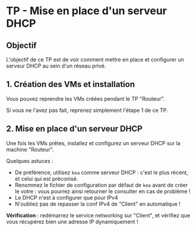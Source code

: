 # TP - Mise en place d'un serveur DHCP

## Objectif

L'objectif de ce TP est de voir comment mettre en place et configurer un serveur DHCP au sein d'un réseau privé.

## 1. Création des VMs et installation

Vous pouvez reprendre les VMs créées pendant le TP "Routeur".

Si vous ne l'avez pas fait, reprenez simplement l'étape 1 de ce TP.

## 2. Mise en place d'un serveur DHCP

Une fois les VMs prêtes, installez et configurez un serveur DHCP sur la machine "Routeur".

Quelques astuces :
- De préférence, utilisez `kea` comme serveur DHCP : c'est le plus récent, et celui qui est préconisé.
- Renommez le fichier de configuration par défaut de `kea` avant de créer le votre : vous pourrez ainsi retourner le consulter en cas de problème !
- Le DHCP n'est à configurer que pour IPv4
- N'oubliez pas de repasser la conf IPv4 de "Client" en automatique !

**Vérification** : redémarrez le service networking sur "Client", et vérifiez que vous récupérez bien une adresse IP dynamiquement !